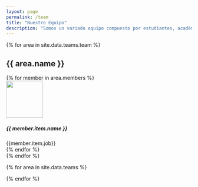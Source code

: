 ```yaml
---
layout: page
permalink: /team
title: "Nuestro Equipo"
description: "Somos un variado equipo compuesto por estudiantes, académic@s y profesor@s principalmente de Ingeniería (por el momento) entregad@s a un trabajo impecable, responsable y ético al servicio de la comunidad"
---
```


{% for area in site.data.teams.team %}
<div class="bg-white py-5">
    <div class="container py-5">
        <div class="row text-center">
            <div class="col md 12">
                <h2 class="font-weight-light">{{ area.name }}</h2>
            </div>
        </div>
    </div>
</div>

<div class="bg-white py-5">
      <div class="container py-5">   
          <div class="row text-center">
          <!-- Team item-->
            {% for member in area.members %}
              <div class="col-xl-3 col-sm-6 mb-5">
                  <div class="bg-white rounded shadow-sm py-5 px-4">
                      <img src="{{ member.item.photo }}" alt="" width="100" class="img-fluid rounded-circle mb-3 img-thumbnail shadow-sm">
                      <h5 class="mb-0">{{ member.item.name }}</h5>
                      <span class="small text-uppercase text-muted">{{member.item.job}}</span>
                  </div>
              </div> 
          <!-- End-->     
          {% endfor %}
          </div>
      </div>
</div>
{% endfor %}

{% for area in site.data.teams %}




{% endfor %}
